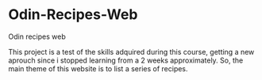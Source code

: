 # Odin-Recipes-Web
Odin recipes web

This project is a test of the skills adquired during this course, getting a new aprouch
since i stopped learning from a 2 weeks approximately. So, the main theme of this
website is to list a series of recipes.